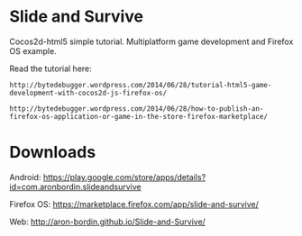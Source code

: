 Slide and Survive
=================

Cocos2d-html5 simple tutorial. Multiplatform game development and Firefox OS example.

Read the tutorial here: 


	http://bytedebugger.wordpress.com/2014/06/28/tutorial-html5-game-development-with-cocos2d-js-firefox-os/
	
	http://bytedebugger.wordpress.com/2014/06/28/how-to-publish-an-firefox-os-application-or-game-in-the-store-firefox-marketplace/

Downloads
=========
Android: https://play.google.com/store/apps/details?id=com.aronbordin.slideandsurvive

Firefox OS: https://marketplace.firefox.com/app/slide-and-survive/

Web: http://aron-bordin.github.io/Slide-and-Survive/
